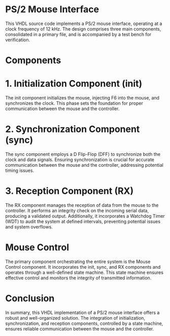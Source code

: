 # PS/2 Mouse Interface
This VHDL source code implements a PS/2 mouse interface, operating at a clock frequency of 12 kHz. 
The design comprises three main components, consolidated in a primary file, and is accompanied by a test bench for verification.

# Components
# 1. Initialization Component (init)
The init component initializes the mouse, injecting F6 into the mouse, and synchronizes the clock. 
This phase sets the foundation for proper communication between the mouse and the controller.

# 2. Synchronization Component (sync)
The sync component employs a D Flip-Flop (DFF) to synchronize both the clock and data signals. 
Ensuring synchronization is crucial for accurate communication between the mouse and the controller, addressing potential timing issues.

# 3. Reception Component (RX)
The RX component manages the reception of data from the mouse to the controller.
It performs an integrity check on the incoming serial data, producing a validated output.
Additionally, it incorporates a Watchdog Timer (WDT) to audit the system at defined intervals, preventing potential issues and system overflows.

# Mouse Control
The primary component orchestrating the entire system is the Mouse Control component.
It incorporates the init, sync, and RX components and operates through a well-defined state machine.
This state machine ensures effective control and monitors the integrity of transmitted information.

# Conclusion
In summary, this VHDL implementation of a PS/2 mouse interface offers a robust and well-organized solution. 
The integration of initialization, synchronization, and reception components, controlled by a state machine, ensures reliable communication between the mouse and the controller. 

